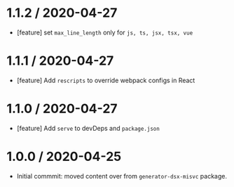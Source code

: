 1.1.2 / 2020-04-27
==================

- [feature] set `max_line_length` only for `js, ts, jsx, tsx, vue`

1.1.1 / 2020-04-27
==================

- [feature] Add `rescripts` to override webpack configs in React

1.1.0 / 2020-04-27
==================

- [feature] Add `serve` to devDeps and `package.json`

1.0.0 / 2020-04-25
==================

- Initial commmit: moved content over from `generator-dsx-misvc` package.
